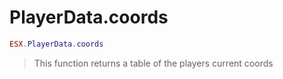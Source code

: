 # PlayerData.coords

```lua
ESX.PlayerData.coords 
```

> This function returns a table of the players current coords
